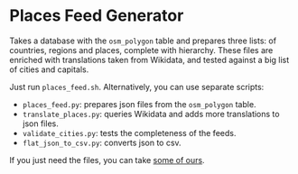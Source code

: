 # Places Feed Generator

Takes a database with the `osm_polygon` table and prepares three lists:
of countries, regions and places, complete with hierarchy. These files
are enriched with translations taken from Wikidata, and tested against
a big list of cities and capitals.

Just run `places_feed.sh`. Alternatively, you can use separate scripts:

* `places_feed.py`: prepares json files from the `osm_polygon` table.
* `translate_places.py`: queries Wikidata and adds more translations to json files.
* `validate_cities.py`: tests the completeness of the feeds.
* `flat_json_to_csv.py`: converts json to csv.

If you just need the files, you can take [some of ours](http://seofeed.maps.me/website/places/).
